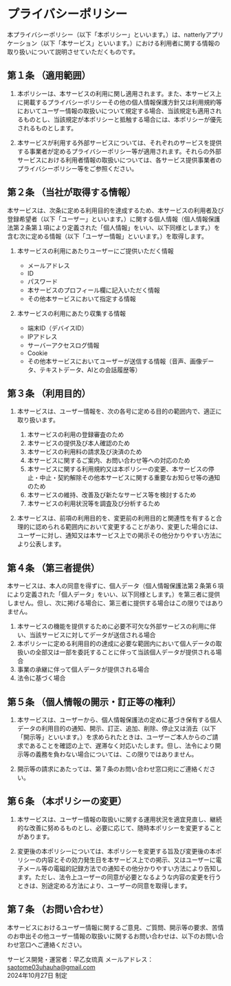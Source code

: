 # プライバシーポリシー

本プライバシーポリシー（以下「本ポリシー」といいます。）は、natterlyアプリケーション（以下「本サービス」といいます。）における利用者に関する情報の取り扱いについて説明させていただくものです。

## 第１条 （適用範囲）

1. 本ポリシーは、本サービスの利用に関し適用されます。また、本サービス上に掲載するプライバシーポリシーその他の個人情報保護方針又は利用規約等においてユーザー情報の取扱いについて規定する場合、当該規定も適用されるものとし、当該規定が本ポリシーと抵触する場合には、本ポリシーが優先されるものとします。

2. 本サービスが利用する外部サービスについては、それぞれのサービスを提供する事業者が定めるプライバシーポリシー等が適用されます。それらの外部サービスにおける利用者情報の取扱いについては、各サービス提供事業者のプライバシーポリシー等をご参照ください。

## 第２条 （当社が取得する情報）

本サービスは、次条に定める利用目的を達成するため、本サービスの利用者及び登録希望者（以下「ユーザー」といいます。）に関する個人情報（個人情報保護法第２条第１項により定義された「個人情報」をいい、以下同様とします。）を含む次に定める情報（以下「ユーザー情報」といいます。）を取得します。

1. 本サービスの利用にあたりユーザーにご提供いただく情報
   - メールアドレス
   - ID
   - パスワード
   - 本サービスのプロフィール欄に記入いただく情報
   - その他本サービスにおいて指定する情報

2. 本サービスの利用にあたり収集する情報
   - 端末ID（デバイスID）
   - IPアドレス
   - サーバーアクセスログ情報
   - Cookie
   - その他本サービスにおいてユーザーが送信する情報（音声、画像データ、テキストデータ、AIとの会話履歴等）

## 第３条 （利用目的）

1. 本サービスは、ユーザー情報を、次の各号に定める目的の範囲内で、適正に取り扱います。
   1. 本サービスの利用の登録審査のため
   2. 本サービスの提供及び本人確認のため
   3. 本サービスの利用料の請求及び決済のため
   4. 本サービスに関するご案内、お問い合わせ等への対応のため
   5. 本サービスに関する利用規約又は本ポリシーの変更、本サービスの停止・中止・契約解除その他本サービスに関する重要なお知らせ等の通知のため
   6. 本サービスの維持、改善及び新たなサービス等を検討するため
   7. 本サービスの利用状況等を調査及び分析するため

2. 本サービスは、前項の利用目的を、変更前の利用目的と関連性を有すると合理的に認められる範囲内において変更することがあり、変更した場合には、ユーザーに対し、通知又は本サービス上での掲示その他分かりやすい方法により公表します。

## 第４条 （第三者提供）

本サービスは、本人の同意を得ずに、個人データ（個人情報保護法第２条第６項により定義された「個人データ」をいい、以下同様とします。）を第三者に提供しません。但し、次に掲げる場合に、第三者に提供する場合はこの限りではありません。

1. 本サービスの機能を提供するために必要不可欠な外部サービスの利用に伴い、当該サービスに対してデータが送信される場合
2. 本ポリシーに定める利用目的の達成に必要な範囲内において個人データの取扱いの全部又は一部を委託することに伴って当該個人データが提供される場合
3. 事業の承継に伴って個人データが提供される場合
4. 法令に基づく場合

## 第５条 （個人情報の開示・訂正等の権利）

1. 本サービスは、ユーザーから、個人情報保護法の定めに基づき保有する個人データの利用目的の通知、開示、訂正、追加、削除、停止又は消去（以下「開示等」といいます。）を求められたときは、ユーザーご本人からのご請求であることを確認の上で、遅滞なく対応いたします。但し、法令により開示等の義務を負わない場合については、この限りではありません。

2. 開示等の請求にあたっては、第７条のお問い合わせ窓口宛にご連絡ください。

## 第６条 （本ポリシーの変更）

1. 本サービスは、ユーザー情報の取扱いに関する運用状況を適宜見直し、継続的な改善に努めるものとし、必要に応じて、随時本ポリシーを変更することがあります。

2. 変更後の本ポリシーについては、本ポリシーを変更する旨及び変更後の本ポリシーの内容とその効力発生日を本サービス上での掲示、又はユーザーに電子メール等の電磁的記録方法での通知その他分かりやすい方法により告知します。ただし、法令上ユーザーの同意が必要となるような内容の変更を行うときは、別途定める方法により、ユーザーの同意を取得します。

## 第７条 （お問い合わせ）

本サービスにおけるユーザー情報に関するご意見、ご質問、開示等の要求、苦情のお申出その他ユーザー情報の取扱いに関するお問い合わせは、以下のお問い合わせ窓口へご連絡ください。

サービス開発・運営者：早乙女琉真 
メールアドレス：saotome03uhauha@gmail.com  
2024年10月27日 制定